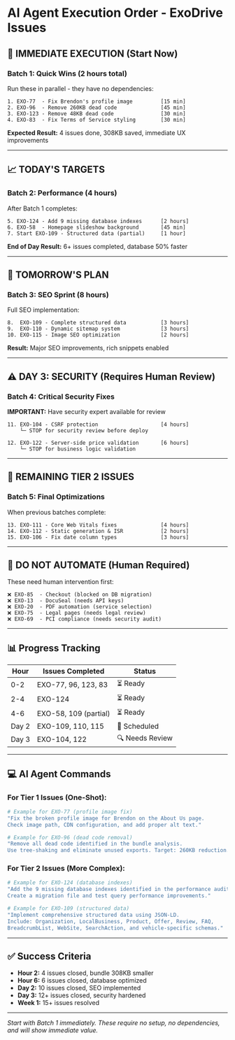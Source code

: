# AI Agent Execution Order - ExoDrive Issues

## 🎯 IMMEDIATE EXECUTION (Start Now)

### Batch 1: Quick Wins (2 hours total)
Run these in parallel - they have no dependencies:

```
1. EXO-77  - Fix Brendon's profile image         [15 min]
2. EXO-96  - Remove 260KB dead code              [45 min]  
3. EXO-123 - Remove 48KB dead code               [30 min]
4. EXO-83  - Fix Terms of Service styling        [30 min]
```

**Expected Result:** 4 issues done, 308KB saved, immediate UX improvements

---

## 📈 TODAY'S TARGETS

### Batch 2: Performance (4 hours)
After Batch 1 completes:

```
5. EXO-124 - Add 9 missing database indexes      [2 hours]
6. EXO-58  - Homepage slideshow background       [45 min]
7. Start EXO-109 - Structured data (partial)     [1 hour]
```

**End of Day Result:** 6+ issues completed, database 50% faster

---

## 🚀 TOMORROW'S PLAN

### Batch 3: SEO Sprint (8 hours)
Full SEO implementation:

```
8.  EXO-109 - Complete structured data           [3 hours]
9.  EXO-110 - Dynamic sitemap system             [3 hours]
10. EXO-115 - Image SEO optimization             [2 hours]
```

**Result:** Major SEO improvements, rich snippets enabled

---

## ⚠️ DAY 3: SECURITY (Requires Human Review)

### Batch 4: Critical Security Fixes
**IMPORTANT:** Have security expert available for review

```
11. EXO-104 - CSRF protection                    [4 hours]
    └─ STOP for security review before deploy
    
12. EXO-122 - Server-side price validation       [6 hours]
    └─ STOP for business logic validation
```

---

## 🔄 REMAINING TIER 2 ISSUES

### Batch 5: Final Optimizations
When previous batches complete:

```
13. EXO-111 - Core Web Vitals fixes              [4 hours]
14. EXO-112 - Static generation & ISR            [2 hours]
15. EXO-106 - Fix date column types              [3 hours]
```

---

## 🛑 DO NOT AUTOMATE (Human Required)

These need human intervention first:

```
❌ EXO-85  - Checkout (blocked on DB migration)
❌ EXO-13  - DocuSeal (needs API keys)
❌ EXO-20  - PDF automation (service selection)
❌ EXO-75  - Legal pages (needs legal review)
❌ EXO-69  - PCI compliance (needs security audit)
```

---

## 📊 Progress Tracking

| Hour | Issues Completed | Status |
|------|-----------------|--------|
| 0-2  | EXO-77, 96, 123, 83 | ⏳ Ready |
| 2-4  | EXO-124 | ⏳ Ready |
| 4-6  | EXO-58, 109 (partial) | ⏳ Ready |
| Day 2 | EXO-109, 110, 115 | 📅 Scheduled |
| Day 3 | EXO-104, 122 | 🔍 Needs Review |

---

## 💻 AI Agent Commands

### For Tier 1 Issues (One-Shot):
```bash
# Example for EXO-77 (profile image fix)
"Fix the broken profile image for Brendon on the About Us page. 
Check image path, CDN configuration, and add proper alt text."

# Example for EXO-96 (dead code removal)
"Remove all dead code identified in the bundle analysis. 
Use tree-shaking and eliminate unused exports. Target: 260KB reduction."
```

### For Tier 2 Issues (More Complex):
```bash
# Example for EXO-124 (database indexes)
"Add the 9 missing database indexes identified in the performance audit.
Create a migration file and test query performance improvements."

# Example for EXO-109 (structured data)
"Implement comprehensive structured data using JSON-LD.
Include: Organization, LocalBusiness, Product, Offer, Review, FAQ,
BreadcrumbList, WebSite, SearchAction, and vehicle-specific schemas."
```

---

## ✅ Success Criteria

- **Hour 2:** 4 issues closed, bundle 308KB smaller
- **Hour 6:** 6 issues closed, database optimized  
- **Day 2:** 10 issues closed, SEO implemented
- **Day 3:** 12+ issues closed, security hardened
- **Week 1:** 15+ issues resolved

---

*Start with Batch 1 immediately. These require no setup, no dependencies, and will show immediate value.*